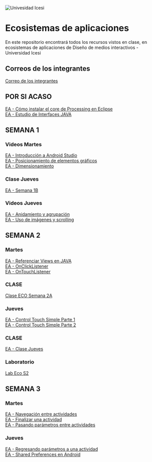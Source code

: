 ![Univesidad Icesi](https://www.icesi.edu.co/fundacion_profesores/images/stories/varios/icesi.png)

# Ecosistemas de aplicaciones

En este repositorio encontrará todos los recursos vistos en clase, en ecosistemas de aplicaciones de Diseño de medios interactivos - Universidad Icesi

## Correos de los integrantes
[Correo de los integrantes](https://docs.google.com/spreadsheets/d/1mw6Uu3FG5kEw83dZn_P8jVthoKp1K0pLvE-F5l6MlKk/edit?usp=sharing)

## POR SI ACASO
[EA - Cómo instalar el core de Processing en Eclipse](https://youtu.be/D9aJiW0UIx0) <br />
[EA - Estudio de Interfaces JAVA](https://youtu.be/IGIJbKn2Axo) <br />

## SEMANA 1

### Videos Martes
[EA - Introducción a Android Studio](https://youtu.be/MK-Dpp-599Q) <br />
[EA - Posicionamiento de elementos gráficos](https://youtu.be/Sm_5pIF_gvA) <br />
[EA - Dimensionamiento](https://youtu.be/xCeRgByXz_4) <br />

### Clase Jueves
[EA - Semana 1B](https://youtu.be/K_wpe7jcOB4)

### Videos Jueves
[EA - Anidamiento y agrupación](https://youtu.be/8mgoDT0bNKg) <br />
[EA - Uso de imágenes y scrolling](https://youtu.be/1miFIK-rpaA) <br />


## SEMANA 2

### Martes
[EA - Referenciar Views en JAVA](https://youtu.be/oxPVtyqxSe0) <br />
[EA - OnClickListener](https://youtu.be/Vf73A6H4Qws) <br />
[EA - OnTouchListener](https://youtu.be/TbPNKHvLXm8) <br />

### CLASE
[Clase ECO Semana 2A](https://youtu.be/vfQTEMUVgd8)

### Jueves
[EA - Control Touch Simple Parte 1](https://youtu.be/Z2LxSKXhe5o) <br />
[EA - Control Touch Simple Parte 2](https://youtu.be/AouBtCqzw2M) <br />

### CLASE
[EA - Clase Jueves](https://youtu.be/SEgTBhMcpYM)

### Laboratorio
[Lab Eco S2](https://youtu.be/M3QFUfY-YeU)


## SEMANA 3

### Martes
[EA - Navegación entre actividades](https://youtu.be/FXMFuwh2icY)<br />
[EA - Finalizar una actividad](https://youtu.be/vbtnG-z-Azo)<br />
[EA - Pasando parámetros entre actividades](https://youtu.be/eEXMRhcBrC4)<br />

### Jueves
[EA - Regresando parámetros a una actividad](https://youtu.be/vUwUwN8RVJ4)<br />
[EA - Shared Preferences en Android](https://youtu.be/Z_iAAOjL5Rs)<br />
